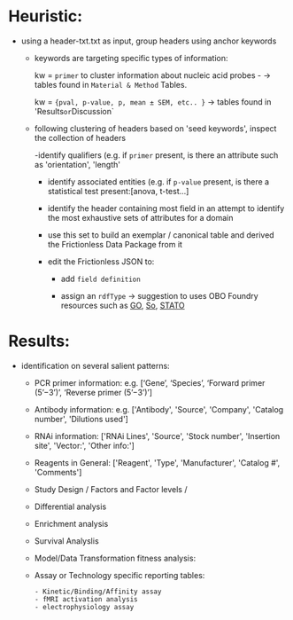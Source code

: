 # Heuristic:

* using a header-txt.txt as input, group headers using anchor keywords

  - keywords are targeting specific types of information:
  
    kw = `primer` to cluster information about nucleic acid probes -
      -> tables found in `Material & Method` Tables.
      
    kw = `{pval, p-value, p, mean ± SEM, etc.. }`
      -> tables found in 'Results` or `Discussion`

  
  - following clustering of headers based on 'seed keywords', inspect the collection of headers
  
    -identify qualifiers
        (e.g. if `primer` present, is there an attribute such as 'orientation', 'length'
      
    - identify associated entities 
        (e.g. if `p-value` present, is there a statistical test present:[anova, t-test...]
        
    - identify the header containing most field in an attempt to identify the most exhaustive sets of attributes for a domain
    
    - use this set to build an exemplar / canonical table and derived the Frictionless Data Package from it
    
    - edit the Frictionless JSON to:
    
      - add `field definition`
      
      - assign an `rdfType` -> suggestion to uses OBO Foundry resources such as [GO](), [So](), [STATO]()
      
 # Results:
 
 * identification on several salient patterns:
  
    - PCR primer information: e.g.   [‘Gene’, ‘Species’, ‘Forward primer (5’−3’)’, ‘Reverse primer (5’−3’)’]

    - Antibody information: e.g.  ['Antibody', 'Source', 'Company', 'Catalog number', 'Dilutions used']
    
    - RNAi information: ['RNAi Lines', 'Source', 'Stock number', 'Insertion site', 'Vector:', 'Other info:']

    - Reagents in General: ['Reagent', 'Type', 'Manufacturer', 'Catalog #', 'Comments']
    
    - Study Design / Factors and Factor levels / 
    
    - Differential analysis
    
    - Enrichment analysis
    
    - Survival Analyslis
    
    - Model/Data Transformation fitness analysis:
    
    - Assay or Technology specific reporting tables:
        
          - Kinetic/Binding/Affinity assay
          - fMRI activation analysis
          - electrophysiology assay


